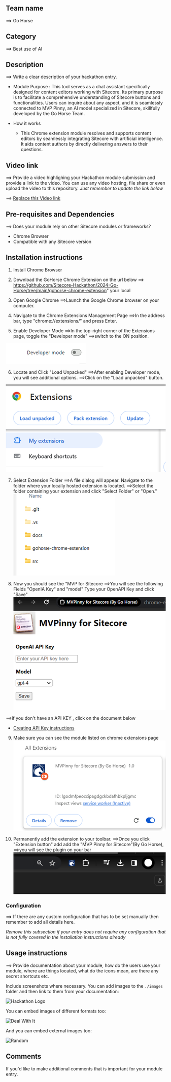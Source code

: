 
## Team name
⟹ Go Horse

## Category
⟹ Best use of AI

## Description
⟹ Write a clear description of your hackathon entry.  

  - Module Purpose : 
  This tool serves as a chat assistant specifically designed for content editors working with Sitecore. Its primary purpose is to facilitate a comprehensive understanding of Sitecore buttons and functionalities. Users can inquire about any aspect, and it is seamlessly connected to MVP Pinny, an AI model specialized in Sitecore, skillfully developed by the Go Horse Team.

  - How it works
    - This Chrome extension module resolves and supports content editors by seamlessly integrating Sitecore with artificial intelligence. It aids content authors by directly delivering answers to their questions.

## Video link
⟹ Provide a video highlighing your Hackathon module submission and provide a link to the video. You can use any video hosting, file share or even upload the video to this repository. _Just remember to update the link below_

⟹ [Replace this Video link](#video-link)


## Pre-requisites and Dependencies

⟹ Does your module rely on other Sitecore modules or frameworks?

- Chrome Browser 
- Compatible with any Sitecore version

## Installation instructions

1. Install Chrome Browser

2. Download the GoHorse Chrome Extension on the url below 
 ⟹ https://github.com/Sitecore-Hackathon/2024-Go-Horse/tree/main/gohorse-chrome-extension" your local

3.  Open Google Chrome
⟹Launch the Google Chrome browser on your computer.

4.  Navigate to the Chrome Extensions Management Page
⟹In the address bar, type "chrome://extensions/" and press Enter.

5. Enable Developer Mode
⟹In the top-right corner of the Extensions page, toggle the "Developer mode"
⟹switch to the ON position.

![alt text](/images/image-1.png)

6. Locate and Click "Load Unpacked"
⟹After enabling Developer mode, you will see additional options.
⟹Click on the "Load unpacked" button.

![alt text](/images/image-2.png)

7. Select Extension Folder
⟹A file dialog will appear. Navigate to the folder where your locally hosted extension is located.
⟹Select the folder containing your extension and click "Select Folder" or "Open."
![alt text](/images/image-3.png)

8. Now you should see the "MVP for Sitecore
⟹You will see the following Fields "OpenIA Key" and "model" Type your OpenAPI Key and click "Save"
![alt text](/images/image-9.png)

⟹if you don't have an API KEY , click on the document below 
- [Creating API Key instructions](CreatingAPIkey.md)

9. Make sure you can see the module listed on chrome extensions page
![alt text](/images/image-10.png)

10. Permanently add the extension to your toolbar.
⟹Once you click "Extension button" add add the "MVP Pinny for Sitecore"(By Go Horse), 
⟹you will see the plugin on your bar
 ![alt text](/images/image-8.png)

### Configuration
⟹ If there are any custom configuration that has to be set manually then remember to add all details here.

_Remove this subsection if your entry does not require any configuration that is not fully covered in the installation instructions already_

## Usage instructions
⟹ Provide documentation about your module, how do the users use your module, where are things located, what do the icons mean, are there any secret shortcuts etc.

Include screenshots where necessary. You can add images to the `./images` folder and then link to them from your documentation:

![Hackathon Logo](docs/images/hackathon.png?raw=true "Hackathon Logo")

You can embed images of different formats too:

![Deal With It](docs/images/deal-with-it.gif?raw=true "Deal With It")

And you can embed external images too:

![Random](https://thiscatdoesnotexist.com/)

## Comments
If you'd like to make additional comments that is important for your module entry.
